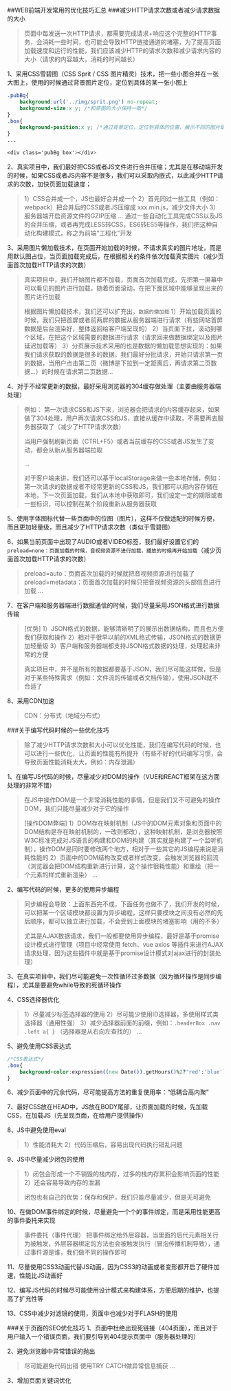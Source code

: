 ##WEB前端开发常用的优化技巧汇总
###减少HTTP请求次数或者减少请求数据的大小
> 页面中每发送一次HTTP请求，都需要完成请求+响应这个完整的HTTP事务，会消耗一些时间，也可能会导致HTTP链接通道的堵塞，为了提高页面加载速度和运行的性能，我们应该减少HTTP的请求次数和减少请求内容的大小（请求的内容越大，消耗的时间越长）

1、采用CSS雪碧图（CSS Sprit / CSS 图片精灵）技术，把一些小图合并在一张大图上，使用的时候通过背景图片定位，定位到具体的某一张小图上
```css
.pubBg{
	background:url('../img/sprit.png') no-repeat;
	background-size:x y; /*和原图的大小保持一致*/
}
.box{
	background-position:x y; /*通过背景定位，定位到具体的位置，展示不同的图片即可*/
}
...

<div class='pubBg box'></div>
```

2、真实项目中，我们最好把CSS或者JS文件进行合并压缩；尤其是在移动端开发的时候，如果CSS或者JS内容不是很多，我们可以采取内嵌式，以此减少HTTP请求的次数，加快页面加载速度；
> 1）CSS合并成一个，JS也最好合并成一个
> 2）首先同过一些工具（例如：webpack）把合并后的CSS或者JS压缩成 xxx.min.js，减少文件大小
> 3）服务器端开启资源文件的GZIP压缩
> ...
> 通过一些自动化工具完成CSS以及JS的合并压缩，或者再完成LESS转CSS，ES6转ES5等操作，我们把这种自动化构建模式，称之为前端“工程化”开发

3、采用图片懒加载技术，在页面开始加载的时候，不请求真实的图片地址，而是用默认图占位，当页面加载完成后，在根据相关的条件依次加载真实图片（减少页面首次加载HTTP请求的次数）
> 真实项目中，我们开始图片都不加载，页面首次加载完成，先把第一屏幕中可以看见的图片进行加载，随着页面滚动，在把下面区域中能够呈现出来的图片进行加载
>
> 根据图片懒加载技术，我们还可以扩充出，`数据的懒加载`
> 1）开始加载页面的时候，我们只把首屏或者前两屏的数据从服务器端进行请求（有些网站首屏数据是后台渲染好，整体返回给客户端呈现的）
> 2）当页面下拉，滚动到哪个区域，在把这个区域需要的数据进行请求（请求回来做数据绑定以及图片延迟加载等）
> 3）分页展示技术采用的也是数据的懒加载思想实现的：如果我们请求获取的数据是很多的数据，我们最好分批请求，开始只请求第一页的数据，当用户点击第二页（微博是下拉到一定距离后，再请求第二页数据...）的时候在请求第二页数据...

4、对于不经常更新的数据，最好采用浏览器的304缓存做处理（主要由服务器端处理）
> 例如：
> 第一次请求CSS和JS下来，浏览器会把请求的内容缓存起来，如果做了304处理，用户再次请求CSS和JS，直接从缓存中读取，不需要再去服务器获取了（减少了HTTP请求次数）
>
> 当用户强制刷新页面（CTRL+F5）或者当前缓存的CSS或者JS发生了变动，都会从新从服务器端拉取
>
> ...
>
> 对于客户端来讲，我们还可以基于localStorage来做一些本地存储，例如：第一次请求的数据或者不经常更新的CSS和JS，我们都可以把内容存储在本地，下一次页面加载，我们从本地中获取即可，我们设定一定的期限或者一些标识，可以控制在某个阶段重新从服务器获取

5、使用字体图标代替一些页面中的位图（图片），这样不仅做适配的时候方便，而且更加轻量级，而且减少了HTTP请求次数（类似于雪碧图）

6、如果当前页面中出现了AUDIO或者VIDEO标签，我们最好设置它们的`preload=none：页面加载的时候，音视频资源不进行加载，播放的时候再开始加载`（减少页面首次加载HTTP请求的次数）
> preload=auto：页面首次加载的时候就把音视频资源进行加载了
> preload=metadata：页面首次加载的时候只把音视频资源的头部信息进行加载
> ...

7、在客户端和服务器端进行数据通信的时候，我们尽量采用JSON格式进行数据传输
> [优势]
> 1）JSON格式的数据，能够清晰明了的展示出数据结构，而且也方便我们获取和操作
> 2）相对于很早以前的XML格式传输，JSON格式的数据更加轻量级
> 3）客户端和服务器端都支持JSON格式数据的处理，处理起来非常的方便
>
> 真实项目中，并不是所有的数据都要基于JSON，我们尽可能这样做，但是对于某些特殊需求（例如：文件流的传输或者文档传输），使用JSON就不合适了

8、采用CDN加速
> CDN：分布式（地域分布式）

###关于编写代码时候的一些优化技巧
> 除了减少HTTP请求次数和大小可以优化性能，我们在编写代码的时候，也可以进行一些优化，让页面的性能有所提升（有些不好的代码编写习惯，会导致页面性能消耗太大，例如：内存泄漏）

1、在编写JS代码的时候，尽量减少对DOM的操作（VUE和REACT框架在这方面处理的非常不错）
> 在JS中操作DOM是一个非常消耗性能的事情，但是我们又不可避免的操作DOM，我们只能尽量减少对于它的操作
>
> [操作DOM弊端]
> 1）DOM存在映射机制（JS中的DOM元素对象和页面中的DOM结构是存在映射机制的，一改则都改），这种映射机制，是浏览器按照W3C标准完成对JS语言的构建和DOM的构建（其实就是构建了一个监听机制），操作DOM是同时要修改两个地方，相对于一些其它的JS编程来说是消耗性能的
> 2）页面中的DOM结构改变或者样式改变，会触发浏览器的回流（浏览器会把DOM结构重新进行计算，这个操作很耗性能）和重绘（把一个元素的样式重新渲染）
> ...

2、编写代码的时候，更多的使用异步编程
> 同步编程会导致：上面东西完不成，下面任务也做不了，我们开发的时候，可以把某一个区域模块都设置为异步编程，这样只要模块之间没有必然的先后顺序，都可以独立进行加载，不会受到上面模块的堵塞影响（用的不多）
>
> 尤其是AJAX数据请求，我们一般都要使用异步编程，最好是基于promise设计模式进行管理（项目中经常使用 fetch、vue axios 等插件来进行AJAX请求处理，因为这些插件中就是基于promise设计模式对ajax进行的封装处理）

3、在真实项目中，我们尽可能避免一次性循环过多数据（因为循环操作是同步编程），尤其是要避免while导致的死循环操作

4、CSS选择器优化
> 1）尽量减少标签选择器的使用
> 2）尽可能少使用ID选择器，多使用样式类选择器（通用性强）
> 3）减少选择器前面的前缀，例如：`.headerBox .nav .left a{ }` （选择器是从右向左查找的）
> ...

5、避免使用CSS表达式
```css
/*CSS表达式*/
.box{
	background-color:expression((new Date()).getHours()%2?'red':'blue')
}
```

6、减少页面中的冗余代码，尽可能提高方法的重复使用率：“低耦合高内聚”

7、最好CSS放在HEAD中，JS放在BODY尾部，让页面加载的时候，先加载CSS，在加载JS（先呈现页面，在给用户提供操作）

8、JS中避免使用eval
> 1）性能消耗大
> 2）代码压缩后，容易出现代码执行错乱问题

9、JS中尽量减少闭包的使用
> 1）闭包会形成一个不销毁的栈内存，过多的栈内存累积会影响页面的性能
> 2）还会容易导致内存的泄漏
>
> 闭包也有自己的优势：保存和保护，我们只能尽量减少，但是无可避免

10、在做DOM事件绑定的时候，尽量避免一个个的事件绑定，而是采用性能更高的事件委托来实现
> 事件委托（事件代理）
> 把事件绑定给外层容器，当里面的后代元素相关行为被触发，外层容器绑定的方法也会被触发执行（冒泡传播机制导致），通过事件源是谁，我们做不同的操作即可

11、尽量使用CSS3动画代替JS动画，因为CSS3的动画或者变形都开启了硬件加速，性能比JS动画好

12、编写JS代码的时候尽可能使用设计模式来构建体系，方便后期的维护，也提高了扩充性等

13、CSS中减少对滤镜的使用，页面中也减少对于FLASH的使用

###关于页面的SEO优化技巧
1、页面中杜绝出现死链接（404页面），而且对于用户输入一个错误页面，我们要引导到404提示页面中（服务器处理的）

2、避免浏览器中异常错误的抛出
> 尽可能避免代码出错
> 使用TRY CATCH做异常信息捕获
> ...

3、增加页面关键词优化